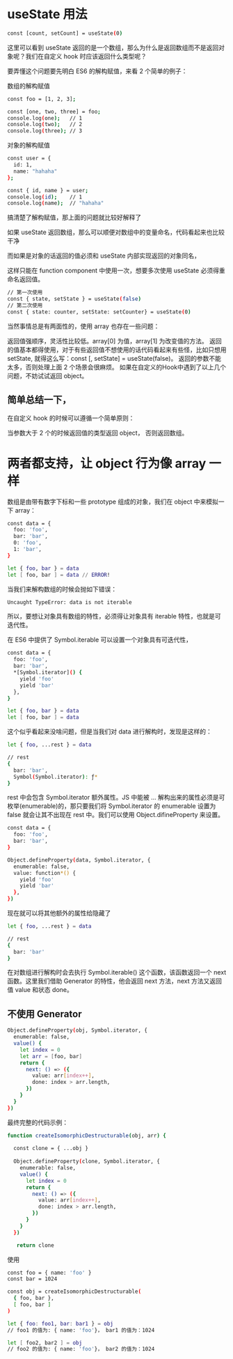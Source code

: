 # useState 用法

```sh
const [count, setCount] = useState(0)
```
这里可以看到 useState 返回的是一个数组，那么为什么是返回数组而不是返回对象呢？我们在自定义 hook 时应该返回什么类型呢？

要弄懂这个问题要先明白 ES6 的解构赋值，来看 2 个简单的例子：


数组的解构赋值
```sh
const foo = [1, 2, 3];

const [one, two, three] = foo;
console.log(one);	// 1
console.log(two);	// 2
console.log(three);	// 3
```


对象的解构赋值

```sh
const user = {
  id: 1,
  name: "hahaha"
};

const { id, name } = user;
console.log(id);	// 1
console.log(name);	// "hahaha"
```

搞清楚了解构赋值，那上面的问题就比较好解释了

如果 useState 返回数组，那么可以顺便对数组中的变量命名，代码看起来也比较干净

而如果是对象的话返回的值必须和 useState 内部实现返回的对象同名，

这样只能在 function component 中使用一次，想要多次使用 useState 必须得重命名返回值。

```sh
// 第一次使用
const { state, setState } = useState(false)
// 第二次使用
const { state: counter, setState: setCounter} = useState(0)
```

当然事情总是有两面性的，使用 array 也存在一些问题：

返回值强顺序，灵活性比较低。array[0] 为值，array[1] 为改变值的方法。
返回的值基本都得使用，对于有些返回值不想使用的话代码看起来有些怪，比如只想用 setState, 就得这么写：const [, setState] = useState(false)。
返回的参数不能太多，否则处理上面 2 个场景会很麻烦。
如果在自定义的Hook中遇到了以上几个问题，不妨试试返回 object。

## 简单总结一下，

在自定义 hook 的时候可以遵循一个简单原则：

当参数大于 2 个的时候返回值的类型返回 object， 否则返回数组。

# 两者都支持，让 object 行为像 array 一样

数组是由带有数字下标和一些 prototype 组成的对象，我们在 object 中来模拟一下 array：

```sh
const data = {
  foo: 'foo',
  bar: 'bar',
  0: 'foo',
  1: 'bar',
}

let { foo, bar } = data
let [ foo, bar ] = data // ERROR!
```

当我们来解构数组的时候会抛如下错误：

```sh
Uncaught TypeError: data is not iterable
```

所以，要想让对象具有数组的特性，必须得让对象具有 iterable 特性，也就是可迭代性。

在 ES6 中提供了 Symbol.iterable 可以设置一个对象具有可迭代性，

```sh
const data = {
  foo: 'foo',
  bar: 'bar',
  *[Symbol.iterator]() {
    yield 'foo'
    yield 'bar'
  },
}

let { foo, bar } = data
let [ foo, bar ] = data
```

这个似乎看起来没啥问题，但是当我们对 data 进行解构时，发现是这样的：

```sh
let { foo, ...rest } = data

// rest
{
  bar: 'bar',
  Symbol(Symbol.iterator): ƒ*
}
```

rest 中会包含 Symbol.iterator 额外属性。JS 中能被 … 解构出来的属性必须是可枚举(enumerable)的，那只要我们将 Symbol.iterator 的 enumerable 设置为 false 就会让其不出现在 rest 中。我们可以使用 Object.difineProperty 来设置。

```sh
const data = {
  foo: 'foo',
  bar: 'bar',
}

Object.defineProperty(data, Symbol.iterator, {
  enumerable: false,
  value: function*() {
    yield 'foo'
    yield 'bar'
  },
})
```

现在就可以将其他额外的属性给隐藏了

```sh
let { foo, ...rest } = data

// rest
{
  bar: 'bar'
}
```

在对数组进行解构时会去执行 Symbol.iterable() 这个函数，该函数返回一个 next 函数。这里我们借助 Generator 的特性，他会返回 next 方法，next 方法又返回值 value 和状态 done。

## 不使用 Generator

```sh
Object.defineProperty(obj, Symbol.iterator, {
  enumerable: false,
  value() {
    let index = 0
    let arr = [foo, bar]
    return {
      next: () => ({
        value: arr[index++],
        done: index > arr.length,
      })
    }
  }
})
```

最终完整的代码示例：

```sh
function createIsomorphicDestructurable(obj, arr) {
  
  const clone = { ...obj }
  
  Object.defineProperty(clone, Symbol.iterator, {
    enumerable: false,
    value() {
      let index = 0
      return {
        next: () => ({
          value: arr[index++],
          done: index > arr.length,
        })
      }
    }
  })

   return clone

```

使用

```sh
const foo = { name: 'foo' }
const bar = 1024

const obj = createIsomorphicDestructurable(
  { foo, bar },
  [ foo, bar ]
)

let { foo: foo1, bar: bar1 } = obj
// foo1 的值为: { name: 'foo'}， bar1 的值为：1024

let [ foo2, bar2 ] = obj 
// foo2 的值为: { name: 'foo'}， bar2 的值为：1024
```